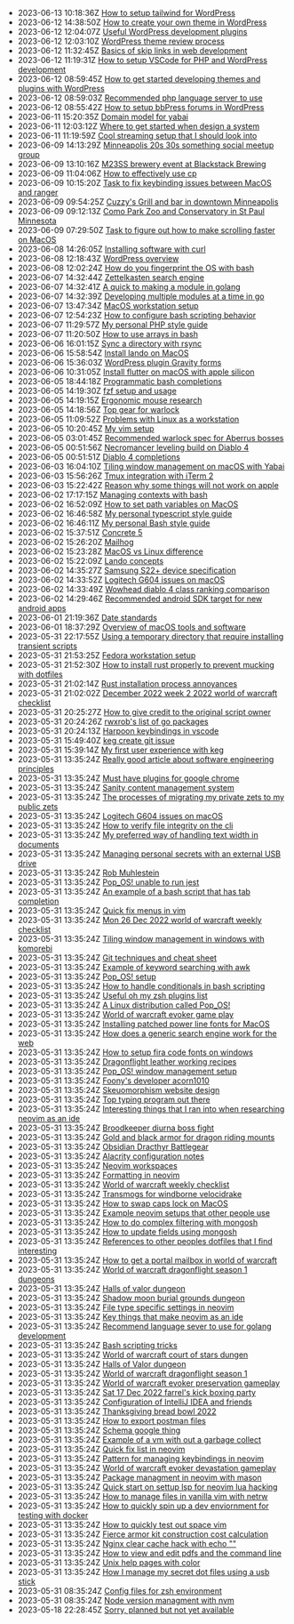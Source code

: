 * 2023-06-13 10:18:36Z [How to setup tailwind for WordPress](../152)
* 2023-06-12 14:38:50Z [How to create your own theme in WordPress](../140)
* 2023-06-12 12:04:07Z [Useful WordPress development plugins](../149)
* 2023-06-12 12:03:10Z [WordPress theme review process](../151)
* 2023-06-12 11:32:45Z [Basics of skip links in web development](../150)
* 2023-06-12 11:19:31Z [How to setup VSCode for PHP and WordPress development](../136)
* 2023-06-12 08:59:45Z [How to get started developing themes and plugins with WordPress](../132)
* 2023-06-12 08:59:03Z [Recommended php language server to use](../134)
* 2023-06-12 08:55:42Z [How to setup bbPress forums in WordPress](../139)
* 2023-06-11 15:20:35Z [Domain model for yabai](../148)
* 2023-06-11 12:03:12Z [Where to get started when design a system](../147)
* 2023-06-11 11:19:59Z [Cool streaming setup that I should look into](../45)
* 2023-06-09 14:13:29Z [Minneapolis 20s 30s something social meetup group](../144)
* 2023-06-09 13:10:16Z [M23SS brewery event at Blackstack Brewing](../143)
* 2023-06-09 11:04:06Z [How to effectively use cp](../142)
* 2023-06-09 10:15:20Z [Task to fix keybinding issues between MacOS and ranger](../141)
* 2023-06-09 09:54:25Z [Cuzzy's Grill and bar in downtown Minneapolis](../138)
* 2023-06-09 09:12:13Z [Como Park Zoo and Conservatory in St Paul Minnesota](../137)
* 2023-06-09 07:29:50Z [Task to figure out how to make scrolling faster on MacOS](../135)
* 2023-06-08 14:26:05Z [Installing software with curl](../101)
* 2023-06-08 12:18:43Z [WordPress overview](../131)
* 2023-06-08 12:02:24Z [How do you fingerprint the OS with bash](../133)
* 2023-06-07 14:32:44Z [Zettelkasten search engine](../62)
* 2023-06-07 14:32:41Z [A quick to making a module in golang](../127)
* 2023-06-07 14:32:39Z [Developing multiple modules at a time in go](../126)
* 2023-06-07 13:47:34Z [MacOS workstation setup](../88)
* 2023-06-07 12:54:23Z [How to configure bash scripting behavior](../130)
* 2023-06-07 11:29:57Z [My personal PHP style guide](../110)
* 2023-06-07 11:20:50Z [How to use arrays in bash](../129)
* 2023-06-06 16:01:15Z [Sync a directory with rsync](../124)
* 2023-06-06 15:58:54Z [Install lando on MacOS](../106)
* 2023-06-06 15:36:03Z [WordPress plugin Gravity forms](../128)
* 2023-06-06 10:31:05Z [Install flutter on macOS with apple silicon](../100)
* 2023-06-05 18:44:18Z [Programmatic bash completions](../125)
* 2023-06-05 14:19:30Z [fzf setup and usage](../94)
* 2023-06-05 14:19:15Z [Ergonomic mouse research](../97)
* 2023-06-05 14:18:56Z [Top gear for warlock](../64)
* 2023-06-05 11:09:52Z [Problems with Linux as a workstation](../123)
* 2023-06-05 10:20:45Z [My vim setup](../122)
* 2023-06-05 03:01:45Z [Recommended warlock spec for Aberrus bosses](../65)
* 2023-06-05 00:51:56Z [Necromancer leveling build on Diablo 4](../121)
* 2023-06-05 00:51:51Z [Diablo 4 completions](../120)
* 2023-06-03 16:04:10Z [Tiling window management on macOS with Yabai](../103)
* 2023-06-03 15:56:26Z [Tmux integration with iTerm 2](../119)
* 2023-06-03 15:22:42Z [Reason why some things will not work on apple](../118)
* 2023-06-02 17:17:15Z [Managing contexts with bash](../113)
* 2023-06-02 16:52:09Z [How to set path variables on MacOS](../95)
* 2023-06-02 16:46:58Z [My personal typescript style guide](../112)
* 2023-06-02 16:46:11Z [My personal Bash style guide](../111)
* 2023-06-02 15:37:51Z [Concrete 5](../105)
* 2023-06-02 15:26:20Z [Mailhog](../117)
* 2023-06-02 15:23:28Z [MacOS vs Linux difference](../109)
* 2023-06-02 15:22:09Z [Lando concepts](../116)
* 2023-06-02 14:35:27Z [Samsung S22+ device specification](../114)
* 2023-06-02 14:33:52Z [Logitech G604 issues on macOS](../89)
* 2023-06-02 14:33:49Z [Wowhead diablo 4 class ranking comparison](../108)
* 2023-06-02 14:29:46Z [Recommended android SDK target for new android apps](../115)
* 2023-06-01 21:19:36Z [Date standards](../107)
* 2023-06-01 18:37:29Z [Overview of macOS tools and software](../104)
* 2023-05-31 22:17:55Z [Using a temporary directory that require installing transient scripts](../102)
* 2023-05-31 21:53:25Z [Fedora workstation setup](../99)
* 2023-05-31 21:52:30Z [How to install rust properly to prevent mucking with dotfiles](../85)
* 2023-05-31 21:02:14Z [Rust installation process annoyances](../22)
* 2023-05-31 21:02:02Z [December 2022 week 2 2022 world of warcraft checklist](../5)
* 2023-05-31 20:25:27Z [How to give credit to the original script owner](../82)
* 2023-05-31 20:24:26Z [rwxrob's list of go packages](../81)
* 2023-05-31 20:24:13Z [Harpoon keybindings in vscode](../76)
* 2023-05-31 15:49:40Z [keg create git issue](../96)
* 2023-05-31 15:39:14Z [My first user experience with keg](../67)
* 2023-05-31 13:35:24Z [Really good article about software engineering principles](../77)
* 2023-05-31 13:35:24Z [Must have plugins for google chrome](../92)
* 2023-05-31 13:35:24Z [Sanity content management system](../90)
* 2023-05-31 13:35:24Z [The processes of migrating my private zets to my public zets](../9)
* 2023-05-31 13:35:24Z [Logitech G604 issues on macOS](../87)
* 2023-05-31 13:35:24Z [How to verify file integrity on the cli](../86)
* 2023-05-31 13:35:24Z [My preferred way of handling text width in documents](../84)
* 2023-05-31 13:35:24Z [Managing personal secrets with an external USB drive](../83)
* 2023-05-31 13:35:24Z [Rob Muhlestein](../80)
* 2023-05-31 13:35:24Z [Pop_OS! unable to run jest](../8)
* 2023-05-31 13:35:24Z [An example of a bash script that has tab completion](../79)
* 2023-05-31 13:35:24Z [Quick fix menus in vim](../78)
* 2023-05-31 13:35:24Z [Mon 26 Dec 2022 world of warcraft weekly checklist](../46)
* 2023-05-31 13:35:24Z [Tiling window management in windows with komorebi](../75)
* 2023-05-31 13:35:24Z [Git techniques and cheat sheet](../74)
* 2023-05-31 13:35:24Z [Example of keyword searching with awk](../73)
* 2023-05-31 13:35:24Z [Pop_OS! setup](../72)
* 2023-05-31 13:35:24Z [How to handle conditionals in bash scripting](../71)
* 2023-05-31 13:35:24Z [Useful oh my zsh plugins list](../70)
* 2023-05-31 13:35:24Z [A Linux distribution called Pop_OS!](../7)
* 2023-05-31 13:35:24Z [World of warcraft evoker game play](../1)
* 2023-05-31 13:35:24Z [Installing patched power line fonts for MacOS](../93)
* 2023-05-31 13:35:24Z [How does a generic search engine work for the web](../63)
* 2023-05-31 13:35:24Z [How to setup fira code fonts on windows](../61)
* 2023-05-31 13:35:24Z [Dragonflight leather working recipes](../60)
* 2023-05-31 13:35:24Z [Pop_OS! window management setup](../6)
* 2023-05-31 13:35:24Z [Foony's developer acorn1010](../59)
* 2023-05-31 13:35:24Z [Skeuomorphism website design](../58)
* 2023-05-31 13:35:24Z [Top typing program out there](../57)
* 2023-05-31 13:35:24Z [Interesting things that I ran into when researching neovim as an ide](../56)
* 2023-05-31 13:35:24Z [Broodkeeper diurna boss fight](../54)
* 2023-05-31 13:35:24Z [Gold and black armor for dragon riding mounts](../53)
* 2023-05-31 13:35:24Z [Obsidian Dracthyr Battlegear](../52)
* 2023-05-31 13:35:24Z [Alacrity configuration notes](../51)
* 2023-05-31 13:35:24Z [Neovim workspaces](../50)
* 2023-05-31 13:35:24Z [Formatting in neovim](../49)
* 2023-05-31 13:35:24Z [World of warcraft weekly checklist ](../48)
* 2023-05-31 13:35:24Z [Transmogs for windborne velocidrake](../47)
* 2023-05-31 13:35:24Z [How to swap caps lock on MacOS](../91)
* 2023-05-31 13:35:24Z [Example neovim setups that other people use](../44)
* 2023-05-31 13:35:24Z [How to do complex filtering with mongosh](../43)
* 2023-05-31 13:35:24Z [How to update fields using mongosh](../42)
* 2023-05-31 13:35:24Z [References to other peoples dotfiles that I find interesting](../41)
* 2023-05-31 13:35:24Z [How to get a portal mailbox in world of warcraft](../40)
* 2023-05-31 13:35:24Z [World of warcraft dragonflight season 1 dungeons](../4)
* 2023-05-31 13:35:24Z [Halls of valor dungeon](../39)
* 2023-05-31 13:35:24Z [Shadow moon burial grounds dungeon](../38)
* 2023-05-31 13:35:24Z [File type specific settings in neovim](../37)
* 2023-05-31 13:35:24Z [Key things that make neovim as an ide](../35)
* 2023-05-31 13:35:24Z [Recommend language sever to use for golang development](../34)
* 2023-05-31 13:35:24Z [Bash scripting tricks](../33)
* 2023-05-31 13:35:24Z [World of warcraft court of stars dungen](../32)
* 2023-05-31 13:35:24Z [Halls of Valor dungeon](../31)
* 2023-05-31 13:35:24Z [World of warcraft dragonflight season 1](../30)
* 2023-05-31 13:35:24Z [World of warcraft evoker preservation gameplay](../3)
* 2023-05-31 13:35:24Z [Sat 17 Dec 2022 farrel's kick boxing party](../29)
* 2023-05-31 13:35:24Z [Configuration of IntelliJ IDEA and friends](../28)
* 2023-05-31 13:35:24Z [Thanksgiving bread bowl 2022](../27)
* 2023-05-31 13:35:24Z [How to export postman files](../26)
* 2023-05-31 13:35:24Z [Schema google thing](../25)
* 2023-05-31 13:35:24Z [Example of a vm with out a garbage collect](../24)
* 2023-05-31 13:35:24Z [Quick fix list in neovim](../21)
* 2023-05-31 13:35:24Z [Pattern for managing keybindings in neovim](../20)
* 2023-05-31 13:35:24Z [World of warcraft evoker devastation gameplay](../2)
* 2023-05-31 13:35:24Z [Package managment in neovim with mason](../19)
* 2023-05-31 13:35:24Z [Quick start on settup lsp for neovim lua hacking](../18)
* 2023-05-31 13:35:24Z [How to manage files in vanilla vim with netrw](../17)
* 2023-05-31 13:35:24Z [How to quickly spin up a dev enviornment for testing with docker](../16)
* 2023-05-31 13:35:24Z [How to quickly test out space vim](../15)
* 2023-05-31 13:35:24Z [Fierce armor kit construction cost calculation](../14)
* 2023-05-31 13:35:24Z [Nginx clear cache hack with echo ""](../13)
* 2023-05-31 13:35:24Z [How to view and edit pdfs and the command line](../12)
* 2023-05-31 13:35:24Z [Unix help pages with color](../11)
* 2023-05-31 13:35:24Z [How I manage my secret dot files using a usb stick](../10)
* 2023-05-31 08:35:24Z [Config files for zsh environment](../69)
* 2023-05-31 08:35:24Z [Node version managment with nvm](../23)
* 2023-05-18 22:28:45Z [Sorry, planned but not yet available](../0)
